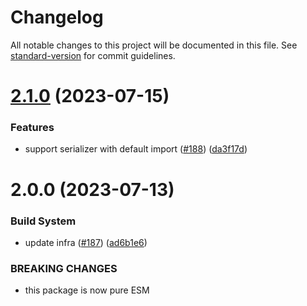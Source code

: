 # Changelog

All notable changes to this project will be documented in this file. See [standard-version](https://github.com/conventional-changelog/standard-version) for commit guidelines.

# [2.1.0](https://github.com/ikatyang/jest-snapshot-serializer-ansi/compare/v2.0.0...v2.1.0) (2023-07-15)

### Features

- support serializer with default import ([#188](https://github.com/ikatyang/jest-snapshot-serializer-ansi/issues/188)) ([da3f17d](https://github.com/ikatyang/jest-snapshot-serializer-ansi/commit/da3f17d2b1be21683bc937dae0ba60d96a5dd752))

# 2.0.0 (2023-07-13)

### Build System

- update infra ([#187](https://github.com/ikatyang/jest-snapshot-serializer-ansi/issues/187)) ([ad6b1e6](https://github.com/ikatyang/jest-snapshot-serializer-ansi/commit/ad6b1e6509e5409cdb014a549f24785ec41880de))

### BREAKING CHANGES

- this package is now pure ESM

